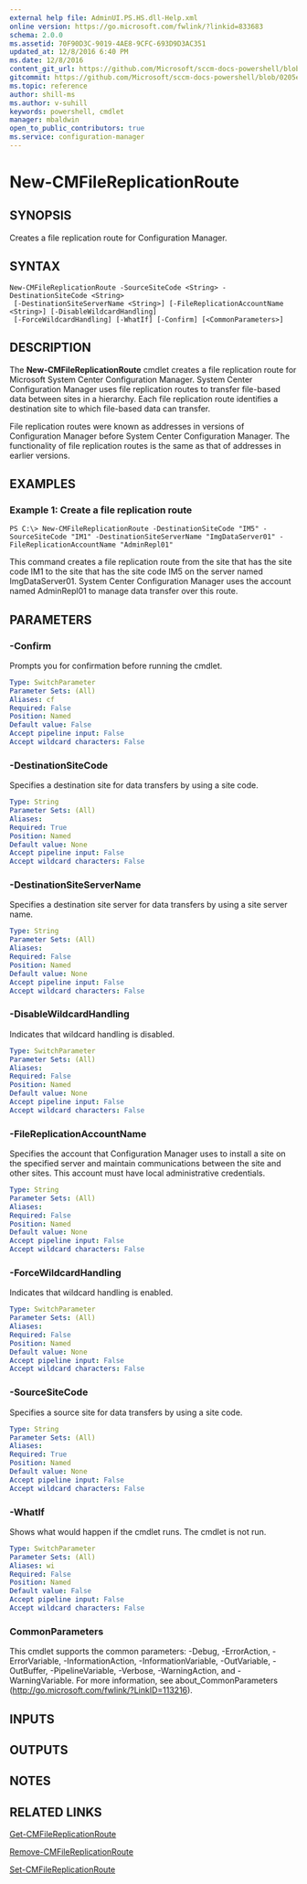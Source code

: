 ```yaml
---
external help file: AdminUI.PS.HS.dll-Help.xml
online version: https://go.microsoft.com/fwlink/?linkid=833683
schema: 2.0.0
ms.assetid: 70F90D3C-9019-4AE8-9CFC-693D9D3AC351
updated_at: 12/8/2016 6:40 PM
ms.date: 12/8/2016
content_git_url: https://github.com/Microsoft/sccm-docs-powershell/blob/live/sccm-cmdlets/ConfigurationManager/vlatest/New-CMFileReplicationRoute.md
gitcommit: https://github.com/Microsoft/sccm-docs-powershell/blob/0205e569abecf1b4e1b2b342947b87a3691b29a5/sccm-cmdlets/ConfigurationManager/vlatest/New-CMFileReplicationRoute.md
ms.topic: reference
author: shill-ms
ms.author: v-suhill
keywords: powershell, cmdlet
manager: mbaldwin
open_to_public_contributors: true
ms.service: configuration-manager
---
```


# New-CMFileReplicationRoute

## SYNOPSIS
Creates a file replication route for Configuration Manager.

## SYNTAX

```
New-CMFileReplicationRoute -SourceSiteCode <String> -DestinationSiteCode <String>
 [-DestinationSiteServerName <String>] [-FileReplicationAccountName <String>] [-DisableWildcardHandling]
 [-ForceWildcardHandling] [-WhatIf] [-Confirm] [<CommonParameters>]
```

## DESCRIPTION
The **New-CMFileReplicationRoute** cmdlet creates a file replication route for Microsoft System Center Configuration Manager.
System Center Configuration Manager uses file replication routes to transfer file-based data between sites in a hierarchy.
Each file replication route identifies a destination site to which file-based data can transfer.

File replication routes were known as addresses in versions of Configuration Manager before System Center Configuration Manager.
The functionality of file replication routes is the same as that of addresses in earlier versions.

## EXAMPLES

### Example 1: Create a file replication route
```
PS C:\> New-CMFileReplicationRoute -DestinationSiteCode "IM5" -SourceSiteCode "IM1" -DestinationSiteServerName "ImgDataServer01" -FileReplicationAccountName "AdminRepl01"
```

This command creates a file replication route from the site that has the site code IM1 to the site that has the site code IM5 on the server named ImgDataServer01.
System Center Configuration Manager uses the account named AdminRepl01 to manage data transfer over this route.

## PARAMETERS

### -Confirm
Prompts you for confirmation before running the cmdlet.

```yaml
Type: SwitchParameter
Parameter Sets: (All)
Aliases: cf
Required: False
Position: Named
Default value: False
Accept pipeline input: False
Accept wildcard characters: False
```

### -DestinationSiteCode
Specifies a destination site for data transfers by using a site code.

```yaml
Type: String
Parameter Sets: (All)
Aliases: 
Required: True
Position: Named
Default value: None
Accept pipeline input: False
Accept wildcard characters: False
```

### -DestinationSiteServerName
Specifies a destination site server for data transfers by using a site server name.

```yaml
Type: String
Parameter Sets: (All)
Aliases: 
Required: False
Position: Named
Default value: None
Accept pipeline input: False
Accept wildcard characters: False
```

### -DisableWildcardHandling
Indicates that wildcard handling is disabled.

```yaml
Type: SwitchParameter
Parameter Sets: (All)
Aliases: 
Required: False
Position: Named
Default value: None
Accept pipeline input: False
Accept wildcard characters: False
```

### -FileReplicationAccountName
Specifies the account that Configuration Manager uses to install a site on the specified server and maintain communications between the site and other sites.
This account must have local administrative credentials.

```yaml
Type: String
Parameter Sets: (All)
Aliases: 
Required: False
Position: Named
Default value: None
Accept pipeline input: False
Accept wildcard characters: False
```

### -ForceWildcardHandling
Indicates that wildcard handling is enabled.

```yaml
Type: SwitchParameter
Parameter Sets: (All)
Aliases: 
Required: False
Position: Named
Default value: None
Accept pipeline input: False
Accept wildcard characters: False
```

### -SourceSiteCode
Specifies a source site for data transfers by using a site code.

```yaml
Type: String
Parameter Sets: (All)
Aliases: 
Required: True
Position: Named
Default value: None
Accept pipeline input: False
Accept wildcard characters: False
```

### -WhatIf
Shows what would happen if the cmdlet runs.
The cmdlet is not run.

```yaml
Type: SwitchParameter
Parameter Sets: (All)
Aliases: wi
Required: False
Position: Named
Default value: False
Accept pipeline input: False
Accept wildcard characters: False
```

### CommonParameters
This cmdlet supports the common parameters: -Debug, -ErrorAction, -ErrorVariable, -InformationAction, -InformationVariable, -OutVariable, -OutBuffer, -PipelineVariable, -Verbose, -WarningAction, and -WarningVariable. For more information, see about_CommonParameters (http://go.microsoft.com/fwlink/?LinkID=113216).

## INPUTS

## OUTPUTS

## NOTES

## RELATED LINKS

[Get-CMFileReplicationRoute](xref:ConfigurationManager/vlatest/Get-CMFileReplicationRoute.md)

[Remove-CMFileReplicationRoute](xref:ConfigurationManager/vlatest/Remove-CMFileReplicationRoute.md)

[Set-CMFileReplicationRoute](xref:ConfigurationManager/vlatest/Set-CMFileReplicationRoute.md)


